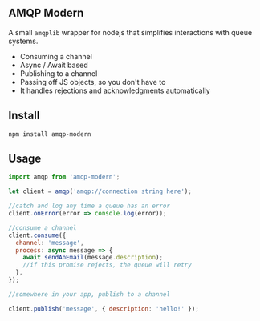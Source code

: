 ## AMQP Modern

A small `amqplib` wrapper for nodejs that simplifies interactions with queue systems.

- Consuming a channel
- Async / Await based
- Publishing to a channel
- Passing off JS objects, so you don't have to
- It handles rejections and acknowledgments automatically

## Install

```
npm install amqp-modern
```

## Usage

```js
import amqp from 'amqp-modern';

let client = amqp('amqp://connection string here');

//catch and log any time a queue has an error
client.onError(error => console.log(error));

//consume a channel
client.consume({
  channel: 'message',
  process: async message => {
    await sendAnEmail(message.description);
    //if this promise rejects, the queue will retry
  },
});

//somewhere in your app, publish to a channel

client.publish('message', { description: 'hello!' });
```
